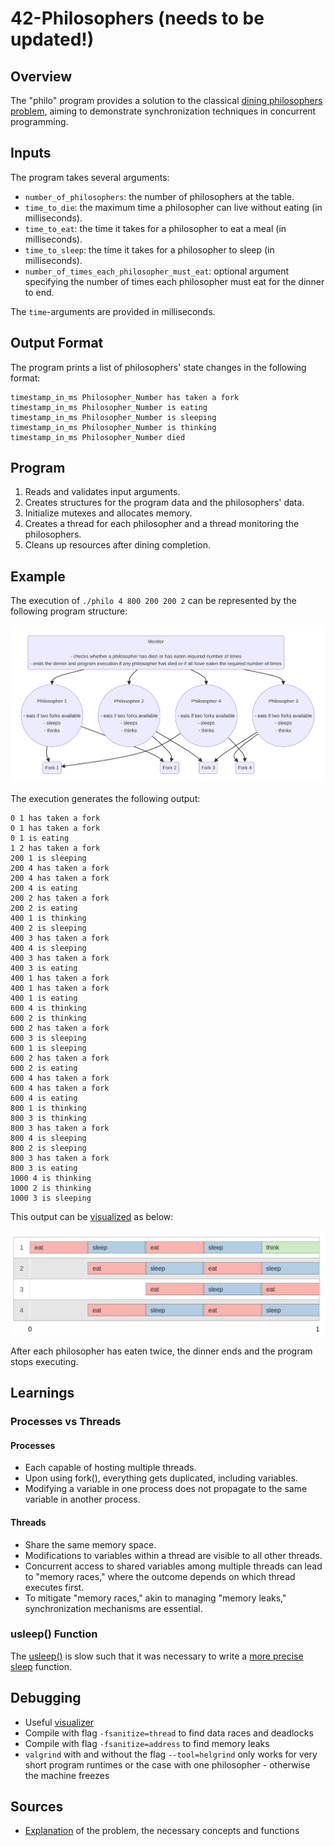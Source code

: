 # 42-Philosophers (needs to be updated!)

## Overview
The "philo" program provides a solution to the classical [dining philosophers problem](https://en.wikipedia.org/wiki/Dining_philosophers_problem), aiming to demonstrate synchronization techniques in concurrent programming.

## Inputs
The program takes several arguments:
- `number_of_philosophers`: the number of philosophers at the table.
- `time_to_die`: the maximum time a philosopher can live without eating (in milliseconds).
- `time_to_eat`: the time it takes for a philosopher to eat a meal (in milliseconds).
- `time_to_sleep`: the time it takes for a philosopher to sleep (in milliseconds).
- `number_of_times_each_philosopher_must_eat`: optional argument specifying the number of times each philosopher must eat for the dinner to end.

The `time`-arguments are provided in milliseconds.

## Output Format
The program prints a list of philosophers' state changes in the following format:

```
timestamp_in_ms Philosopher_Number has taken a fork
timestamp_in_ms Philosopher_Number is eating
timestamp_in_ms Philosopher_Number is sleeping
timestamp_in_ms Philosopher_Number is thinking
timestamp_in_ms Philosopher_Number died
```

## Program
1. Reads and validates input arguments.
2. Creates structures for the program data and the philosophers' data.
3. Initialize mutexes and allocates memory.
4. Creates a thread for each philosopher and a thread monitoring the philosophers.
5. Cleans up resources after dining completion.

## Example
The execution of `./philo 4 800 200 200 2` can be represented by the following program structure:

![Structure diagram](./Diagram.png)

The execution generates the following output:

```
0 1 has taken a fork
0 1 has taken a fork
0 1 is eating
1 2 has taken a fork
200 1 is sleeping
200 4 has taken a fork
200 4 has taken a fork
200 4 is eating
200 2 has taken a fork
200 2 is eating
400 1 is thinking
400 2 is sleeping
400 3 has taken a fork
400 4 is sleeping
400 3 has taken a fork
400 3 is eating
400 1 has taken a fork
400 1 has taken a fork
400 1 is eating
600 4 is thinking
600 2 is thinking
600 2 has taken a fork
600 3 is sleeping
600 1 is sleeping
600 2 has taken a fork
600 2 is eating
600 4 has taken a fork
600 4 has taken a fork
600 4 is eating
800 1 is thinking
800 3 is thinking
800 3 has taken a fork
800 4 is sleeping
800 2 is sleeping
800 3 has taken a fork
800 3 is eating
1000 4 is thinking
1000 2 is thinking
1000 3 is sleeping
```
This output can be [visualized](https://nafuka11.github.io/philosophers-visualizer/) as below:

![Example visualization](./Example.png)

After each philosopher has eaten twice, the dinner ends and the program stops executing.

## Learnings
### Processes vs Threads
#### Processes
- Each capable of hosting multiple threads.
- Upon using fork(), everything gets duplicated, including variables.
- Modifying a variable in one process does not propagate to the same variable in another process.
#### Threads
- Share the same memory space.
- Modifications to variables within a thread are visible to all other threads.
- Concurrent access to shared variables among multiple threads can lead to "memory races," where the outcome depends on which thread executes first.
- To mitigate "memory races," akin to managing "memory leaks," synchronization mechanisms are essential.

### usleep() Function
The [usleep()](https://man7.org/linux/man-pages/man3/usleep.3.html) is slow such that it was necessary to write a [more precise sleep](https://medium.com/@jalal92/the-dining-philosophers-7157cc05315) function.

## Debugging
- Useful [visualizer](https://nafuka11.github.io/philosophers-visualizer/)
- Compile with flag `-fsanitize=thread` to find data races and deadlocks
- Compile with flag `-fsanitize=address` to find memory leaks
- `valgrind` with and without the flag `--tool=helgrind` only works for very short program runtimes or the case with one philosopher - otherwise the machine freezes

## Sources
- [Explanation](https://42-cursus.gitbook.io/guide/rank-03/philosophers) of the problem, the necessary concepts and functions
